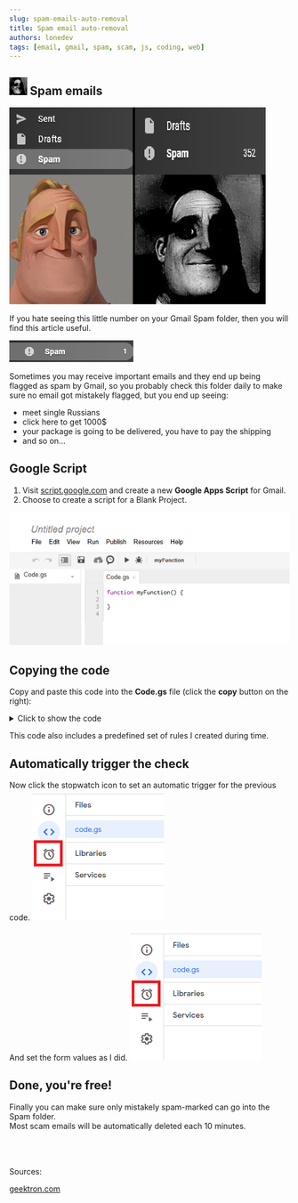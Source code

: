 ```yaml
---
slug: spam-emails-auto-removal
title: Spam email auto-removal
authors: lonedev
tags: [email, gmail, spam, scam, js, coding, web]
---
```


<!--truncate-->

## ![](icon.png) Spam emails

![](<imgs/meme.png>)

If you hate seeing this little number on your Gmail Spam folder, then you will find this article useful.

![](<imgs/1.png>)

Sometimes you may receive important emails and they end up being flagged as spam by Gmail, so you probably check this folder daily to make sure no email got mistakely flagged, but you end up seeing:
- meet single Russians
- click here to get 1000$
- your package is going to be delivered, you have to pay the shipping
- and so on...

## Google Script

1. Visit [script.google.com](https://script.google.com/) and create a new **Google Apps Script** for Gmail.
2. Choose to create a script for a Blank Project.

![](<imgs/2.png>)

## Copying the code

Copy and paste this code into the **Code.gs** file (click the **copy** button on the right):
<details><summary>Click to show the code</summary>
<p>

```jsx title="Code.js"
  var nice = [
//#region Filter

"storage.googleapis.com/", // Scams usually use google apis to make their shitty clickable links.

"clevernessoven.com",
"dissingconnivance.com",
"vuroc.com",
"siatave.com",
"1dznhmvbvg-------------------------.com ",
"lxuagolwx.us",
"unionsecret.com",
"redeemsexcavate.com",
"wuszofvbw.us",
"augustdot.com",
"xhmdefmwyvniad.org",
"scorchedca.eu.org",
"ipptr.com",
"ip-pool.com",
"cryptcapitalgroup.com",
"attentivenessfeather.com",
"titansvision.com",
"digitalincome24x7.com",
"stockscapitalgroup.com",
"war7xg31l--.com",
"infancyboy.com",
"dreamsatisfaction.com",
"serverclienti.com",
"coppel.com",
"larkbutterfly.com",
"divestaxiom.com",
"thebtcinvestment.com",
"ljciyzhupg-----------pgbuek-.com",
"exchangevisitcompany.com",
"pgbuek-.com",
"bruntheavy.com",
"mail-getresponse.com",
"sharepointonline.com",
"faycushion.com",
"ikexpress.com",
"jcom.zaq.ne.jp",
"key-data.co.uk",
"vwyorfr.us",
"qgdahhw.us",
"pnkqrev.us",
"wlnnnxx.us",
"friendlycabochon.com",
"naiado.com",
"emails-jobsdelivered.com",
"bvdxuzt.us",
"perrychristinejacobs.work",
"gpxxpdx.us",
"boxingsuit.org.uk",
"independantnewspaper.de",
"arqxkhu.us",
"flutterfleapit.com",
"wg6ur8-.com",
"5nakhak5x.us",
"riskchemicalproduct.org.uk",
"bestclassicmusic.org.uk",
"planningbrands.com",
"alpha-lt.net",
"amorphousanimus.com",

"Franklin Ave Ste",
"123 SE 3rd Ave. Suite 574, Miami",
"5960 South Land Park",
"Tvrdého 643 19900 Praha 9",
"928 S Dixie Hwy",
"34 N Franklin Ave Ste",
"Long Prairie Rd",
"Alicia Pkwy",
"Laguna Niguel",

"CITIBANK",
"Your Bank name",
"𝐩𝐫𝐨𝐬𝐭𝐚𝐭𝐞", // LOL

"LinkedIn Corporation"
//#endregion
];


//#region Logic
function filterViaSpam() 
{
  var threads = GmailApp.getSpamThreads(0, 30);
  for (var i = 0; i < threads.length; i++) 
  {
    var messages=threads[i].getMessages();
    for (var j = 0; j < messages.length; j++) 
    {
      var message=messages[j];
      var body=message.getRawContent();
      if(check(body, nice))
      {
        GmailApp.moveThreadToTrash(threads[i]);
        console.log("Found: " + message.getSubject());
      }
      Utilities.sleep(1000);
    }
  }
}
function check(body, arr)
{
  for (var i = 0; i < arr.length; i++) 
  { 
    if(body.indexOf(arr[i]) >- 1)
      return true;
  }
  return false;
}
//#endregion

```

</p>
</details>

This code also includes a predefined set of rules I created during time.

## Automatically trigger the check

Now click the stopwatch icon to set an automatic trigger for the previous code. 
![](<imgs/3.png>)

And set the form values as I did.
![](<imgs/3.png>)


## Done, you're free!

Finally you can make sure only mistakely spam-marked can go into the Spam folder.<br />
Most scam emails will be automatically deleted each 10 minutes. 

<br /><br /><br />
Sources:<br />

[geektron.com](https://www.geektron.com/2014/01/how-to-filter-gmail-using-email-headers-and-stop-via-spam/)